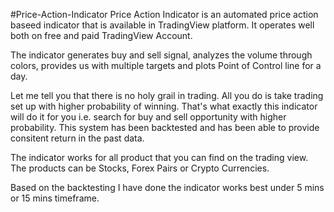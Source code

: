 #Price-Action-Indicator
Price Action Indicator is an automated price action baseed indicator that is available in TradingView platform. It operates well both on free and paid TradingView Account.

The indicator generates buy and sell signal, analyzes the volume through colors, provides us with multiple targets and plots Point of Control line for a day.



Let me tell you that there is no holy grail in trading. All you do is take trading set up with higher probability of winning. That's what exactly this indicator will do it for you i.e. search for buy and sell opportunity with higher probability. This system has been backtested and has been able to provide consitent return in the past data.

The indicator works for all product that you can find on the trading view. The products can be Stocks, Forex Pairs or Crypto Currencies. 

Based on the backtesting I have done the indicator works best under 5 mins or 15 mins timeframe.
